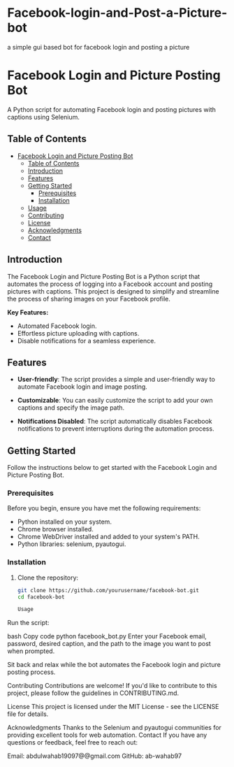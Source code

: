 # Facebook-login-and-Post-a-Picture-bot
a simple gui based bot for facebook login and posting a picture
# Facebook Login and Picture Posting Bot

 <!-- Include an image or screenshot of your project if available -->

A Python script for automating Facebook login and posting pictures with captions using Selenium.

## Table of Contents

- [Facebook Login and Picture Posting Bot](#facebook-login-and-picture-posting-bot)
  - [Table of Contents](#table-of-contents)
  - [Introduction](#introduction)
  - [Features](#features)
  - [Getting Started](#getting-started)
    - [Prerequisites](#prerequisites)
    - [Installation](#installation)
  - [Usage](#usage)
  - [Contributing](#contributing)
  - [License](#license)
  - [Acknowledgments](#acknowledgments)
  - [Contact](#contact)

## Introduction

The Facebook Login and Picture Posting Bot is a Python script that automates the process of logging into a Facebook account and posting pictures with captions. This project is designed to simplify and streamline the process of sharing images on your Facebook profile.

**Key Features:**

- Automated Facebook login.
- Effortless picture uploading with captions.
- Disable notifications for a seamless experience.

## Features

- **User-friendly**: The script provides a simple and user-friendly way to automate Facebook login and image posting.

- **Customizable**: You can easily customize the script to add your own captions and specify the image path.

- **Notifications Disabled**: The script automatically disables Facebook notifications to prevent interruptions during the automation process.

## Getting Started

Follow the instructions below to get started with the Facebook Login and Picture Posting Bot.

### Prerequisites

Before you begin, ensure you have met the following requirements:

- Python installed on your system.
- Chrome browser installed.
- Chrome WebDriver installed and added to your system's PATH.
- Python libraries: selenium, pyautogui.

### Installation

1. Clone the repository:

   ```bash
   git clone https://github.com/yourusername/facebook-bot.git
   cd facebook-bot

   Usage
Run the script:

bash
Copy code
python facebook_bot.py
Enter your Facebook email, password, desired caption, and the path to the image you want to post when prompted.

Sit back and relax while the bot automates the Facebook login and picture posting process.

Contributing
Contributions are welcome! If you'd like to contribute to this project, please follow the guidelines in CONTRIBUTING.md.

License
This project is licensed under the MIT License - see the LICENSE file for details.

Acknowledgments
Thanks to the Selenium and pyautogui communities for providing excellent tools for web automation.
Contact
If you have any questions or feedback, feel free to reach out:

Email: abdulwahab19097@@gmail.com
GitHub: ab-wahab97

